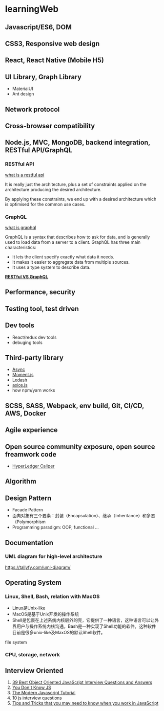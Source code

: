 # learningWeb

## Javascript/ES6, DOM

## CSS3, Responsive web design

## React, React Native (Mobile H5)

## UI Library, Graph Library
* MaterialUI
* Ant design

## Network protocol

## Cross-browser compatibility

## Node.js, MVC, MongoDB, backend integration, RESTful API/GraphQL

### RESTful API

[what is a restful api](https://medium.com/@lazlojuly/what-is-a-restful-api-fabb8dc2afeb)

It is really just the architecture, plus a set of constraints applied on the architecture producing the desired architecture.

By applying these constraints, we end up with a desired architecture which is optimised for the common use cases.

### GraphQL

[what is graphql](https://medium.com/devgorilla/what-is-graphql-f0902a959e4)

GraphQL is a syntax that describes how to ask for data, and is generally used to load data from a server to a client. GraphQL has three main characteristics:

* It lets the client specify exactly what data it needs.
* It makes it easier to aggregate data from multiple sources.
* It uses a type system to describe data.

**[RESTful VS GraphQL](https://medium.com/good-api/rest-vs-graphql-a-critical-review-5f77392658e7)**

## Performance, security

## Testing tool, test driven

## Dev tools
* React/redux dev tools
* debuging tools

## Third-party library
* [Async]()
* [Moment.js]()
* [Lodash](https://lodash.com)
* [axios.js]()
* how npm/yarn works

## SCSS, SASS, Webpack, env build, Git, CI/CD, AWS, Docker

## Agile experience

## Open source community exposure, open source freamwork code
* [HyperLedger Caliper](https://github.com/hyperledger/caliper)

## Algorithm

## Design Pattern
* Facade Pattern
* 面向对象有三个要素：封装（Encapsulation）、继承（Inheritance）和多态（Polymorphism
* Programming paradigm: OOP, functional ...

## Documentation
### UML diagram for high-level architecture
https://tallyfy.com/uml-diagram/

## Operating System
### Linux, Shell, Bash, relation with MacOS
* Linux是Unix-like
* MacOS是基于Unix开发的操作系统
* Shell是包裹在上述系统内核层外的壳，它提供了一种语言，这种语言可以让外界用户与操作系统内核沟通。Bash是一种实现了Shell功能的软件，这种软件目前是很多unix-like及MaxOS的默认Shell软件。

file system
### CPU, storage, network

## Interview Oriented
1. [39 Best Object Oriented JavaScript Interview Questions and Answers](https://www.code-sample.com/2015/04/javascript-interview-questions-answers.html)
2. [You Don't Know JS](https://github.com/getify/You-Dont-Know-JS)
3. [The Modern Javascript Tutorial](https://javascript.info/)
4. [10 js interview questions](https://link.medium.com/CmvrEkHO3T)
5. [Tips and Tricks that you may need to know when you work in JavaScript](https://medium.com/@alexmaisiura/tips-and-tricks-that-you-may-need-to-know-when-you-work-in-javascript-q-a-799ce3c4b4d2)